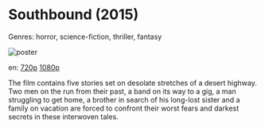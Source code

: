 # Southbound (2015)

Genres: horror, science-fiction, thriller, fantasy

![poster](http://image.tmdb.org/t/p/w500/u4jDG1ANfVoCs7GChgafqkve3v8.jpg)

en:
  [720p](magnet:?xt=urn:btih:7A560A06C997CE1831D082F18AD11B9462F59650&tr=udp://glotorrents.pw:6969/announce&tr=udp://tracker.opentrackr.org:1337/announce&tr=udp://torrent.gresille.org:80/announce&tr=udp://tracker.openbittorrent.com:80&tr=udp://tracker.coppersurfer.tk:6969&tr=udp://tracker.leechers-paradise.org:6969&tr=udp://p4p.arenabg.ch:1337&tr=udp://tracker.internetwarriors.net:1337)
  [1080p](magnet:?xt=urn:btih:5BBBAD4CC614911C9A5D7A932DB0725F303A6B0D&tr=udp://glotorrents.pw:6969/announce&tr=udp://tracker.opentrackr.org:1337/announce&tr=udp://torrent.gresille.org:80/announce&tr=udp://tracker.openbittorrent.com:80&tr=udp://tracker.coppersurfer.tk:6969&tr=udp://tracker.leechers-paradise.org:6969&tr=udp://p4p.arenabg.ch:1337&tr=udp://tracker.internetwarriors.net:1337)
  


The film contains five stories set on desolate stretches of a desert highway. Two men on the run from their past, a band on its way to a gig, a man struggling to get home, a brother in search of his long-lost sister and a family on vacation are forced to confront their worst fears and darkest secrets in these interwoven tales.